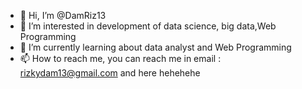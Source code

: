 - 👋 Hi, I’m @DamRiz13
- 👀 I’m interested in development of data science, big data,Web Programming 
- 🌱 I’m currently learning about data analyst and Web Programming
- 📫 How to reach me, you can reach me in email : rizkydam13@gmail.com and here hehehehe

<!---
DamRiz13/DamRiz13 is a ✨ special ✨ repository because its `README.md` (this file) appears on your GitHub profile.
You can click the Preview link to take a look at your changes.
--->
